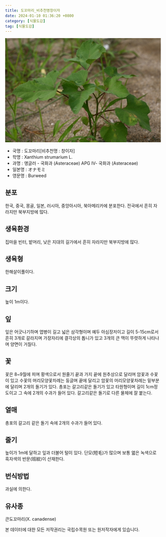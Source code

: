 ```yaml
---
title: 도꼬마리_비추천명창이자
date: 2024-01-10 01:36:20 +0800
category: [식물도감]
tag: [식물도감]
---
```




![도꼬마리[비추천명 : 창이자]](/assets/img/fileUpload/plants/basic/Compositae/Xanthium/28508/7_th2.JPG)
- 국명 : 도꼬마리[비추천명 : 창이자]
- 학명 : Xanthium strumarium L.
- 과명 : 앵글러 - 국화과 (Asteraceae) APG Ⅳ- 국화과 (Asteraceae)
- 일본명 : オナモミ
- 영문명 : Burweed


## 분포
한국, 중국, 몽골, 일본, 러시아, 중앙아시아, 북아메리카에 분포한다.
전국에서 흔히 자라지만 북부지방에 많다.
## 생육환경
집마을 빈터, 밭머리, 낮은 지대의 길가에서 흔히 자라지만 북부지방에 많다.
## 생육형
한해살이풀이다.
## 크기
높이 1m이다.
## 잎
잎은 어긋나기하며 엽병이 길고 넓은 삼각형이며 예두 아심장저이고 길이 5-15cm로서 흔히 3개로 갈라지며 가장자리에 결각상의 톱니가 있고 3개의 큰 맥이 뚜렷하게 나타나며 양면이 거칠다.
## 꽃
꽃은 8~9월에 피며 황색으로서 원줄기 끝과 가지 끝에 원추상으로 달리며 암꽃과 수꽃이 있고 수꽃의 머리모양꽃차례는 둥글며 끝에 달리고 암꽃의 머리모양꽃차례는 밑부분에 달리며 2개의 돌기가 있다. 총포는 갈고리같은 돌기가 있고 타원형이며 길이 1cm정도이고 그 속에 2개의 수과가 들어 있다. 갈고리같은 돌기로 다른 물체에 잘 붙는다.
## 열매
총포의 갈고리 같은 돌기 속에 2개의 수과가 들어 있다.
## 줄기
높이가 1m에 달하고 잎과 더불어 털이 있다. 단모(短毛)가 많으며 보통 엷은 녹색으로 흑자색의 반문(班紋)이 산재한다.
## 번식방법
과실에 의한다.
## 유사종
큰도꼬마리(X. canadense)






본 데이터에 대한 모든 저작권리는 국립수목원 또는 원저작자에게 있습니다.
